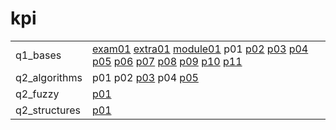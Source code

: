 # kpi

|               |                                                                                                                                                                                                                                                                                                 |
|---------------|-------------------------------------------------------------------------------------------------------------------------------------------------------------------------------------------------------------------------------------------------------------------------------------------------|
| q1_bases      | [exam01](q1_bases/exam01) [extra01](q1_bases/extra01) [module01](q1_bases/module01) p01 [p02](q1_bases/p02) [p03](q1_bases/p03) [p04](q1_bases/p04) [p05](q1_bases/p05) [p06](q1_bases/p06) [p07](q1_bases/p07) [p08](q1_bases/p08) [p09](q1_bases/p09) [p10](q1_bases/p10) [p11](q1_bases/p11) |
| q2_algorithms | p01 p02 [p03](q2_algorithms/p03) p04 [p05](q2_algorithms/p05)                                                                                                                                                                                                                                   |
| q2_fuzzy      | [p01](q2_fuzzy/p01)                                                                                                                                                                                                                                                                             |
| q2_structures | [p01](q2_structures/p01)                                                                                                                                                                                                                                                                        |
